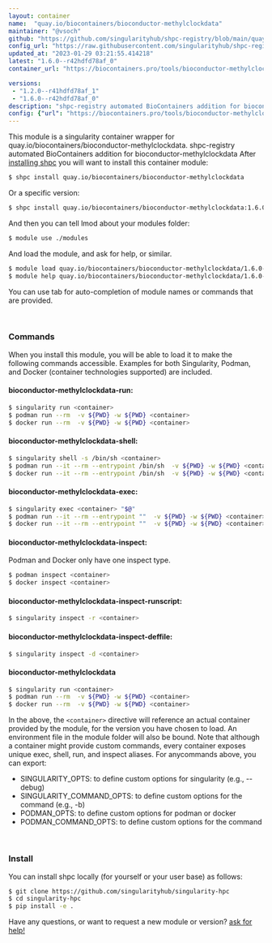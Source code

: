 ```yaml
---
layout: container
name:  "quay.io/biocontainers/bioconductor-methylclockdata"
maintainer: "@vsoch"
github: "https://github.com/singularityhub/shpc-registry/blob/main/quay.io/biocontainers/bioconductor-methylclockdata/container.yaml"
config_url: "https://raw.githubusercontent.com/singularityhub/shpc-registry/main/quay.io/biocontainers/bioconductor-methylclockdata/container.yaml"
updated_at: "2023-01-29 03:21:55.414218"
latest: "1.6.0--r42hdfd78af_0"
container_url: "https://biocontainers.pro/tools/bioconductor-methylclockdata"

versions:
 - "1.2.0--r41hdfd78af_1"
 - "1.6.0--r42hdfd78af_0"
description: "shpc-registry automated BioContainers addition for bioconductor-methylclockdata"
config: {"url": "https://biocontainers.pro/tools/bioconductor-methylclockdata", "maintainer": "@vsoch", "description": "shpc-registry automated BioContainers addition for bioconductor-methylclockdata", "latest": {"1.6.0--r42hdfd78af_0": "sha256:b00044a226c002ecdbbc56cc9c02a644362fe78df895ef8d15937e215a6d66e1"}, "tags": {"1.2.0--r41hdfd78af_1": "sha256:0e757a85b4daca6b197460d815eff2599186fe73ae1363f5b528fe3f3bca310a", "1.6.0--r42hdfd78af_0": "sha256:b00044a226c002ecdbbc56cc9c02a644362fe78df895ef8d15937e215a6d66e1"}, "docker": "quay.io/biocontainers/bioconductor-methylclockdata"}
---
```


This module is a singularity container wrapper for quay.io/biocontainers/bioconductor-methylclockdata.
shpc-registry automated BioContainers addition for bioconductor-methylclockdata
After [installing shpc](#install) you will want to install this container module:


```bash
$ shpc install quay.io/biocontainers/bioconductor-methylclockdata
```

Or a specific version:

```bash
$ shpc install quay.io/biocontainers/bioconductor-methylclockdata:1.6.0--r42hdfd78af_0
```

And then you can tell lmod about your modules folder:

```bash
$ module use ./modules
```

And load the module, and ask for help, or similar.

```bash
$ module load quay.io/biocontainers/bioconductor-methylclockdata/1.6.0--r42hdfd78af_0
$ module help quay.io/biocontainers/bioconductor-methylclockdata/1.6.0--r42hdfd78af_0
```

You can use tab for auto-completion of module names or commands that are provided.

<br>

### Commands

When you install this module, you will be able to load it to make the following commands accessible.
Examples for both Singularity, Podman, and Docker (container technologies supported) are included.

#### bioconductor-methylclockdata-run:

```bash
$ singularity run <container>
$ podman run --rm  -v ${PWD} -w ${PWD} <container>
$ docker run --rm  -v ${PWD} -w ${PWD} <container>
```

#### bioconductor-methylclockdata-shell:

```bash
$ singularity shell -s /bin/sh <container>
$ podman run --it --rm --entrypoint /bin/sh  -v ${PWD} -w ${PWD} <container>
$ docker run --it --rm --entrypoint /bin/sh  -v ${PWD} -w ${PWD} <container>
```

#### bioconductor-methylclockdata-exec:

```bash
$ singularity exec <container> "$@"
$ podman run --it --rm --entrypoint ""  -v ${PWD} -w ${PWD} <container> "$@"
$ docker run --it --rm --entrypoint ""  -v ${PWD} -w ${PWD} <container> "$@"
```

#### bioconductor-methylclockdata-inspect:

Podman and Docker only have one inspect type.

```bash
$ podman inspect <container>
$ docker inspect <container>
```

#### bioconductor-methylclockdata-inspect-runscript:

```bash
$ singularity inspect -r <container>
```

#### bioconductor-methylclockdata-inspect-deffile:

```bash
$ singularity inspect -d <container>
```



#### bioconductor-methylclockdata

```bash
$ singularity run <container>
$ podman run --rm  -v ${PWD} -w ${PWD} <container>
$ docker run --rm  -v ${PWD} -w ${PWD} <container>
```


In the above, the `<container>` directive will reference an actual container provided
by the module, for the version you have chosen to load. An environment file in the
module folder will also be bound. Note that although a container
might provide custom commands, every container exposes unique exec, shell, run, and
inspect aliases. For anycommands above, you can export:

 - SINGULARITY_OPTS: to define custom options for singularity (e.g., --debug)
 - SINGULARITY_COMMAND_OPTS: to define custom options for the command (e.g., -b)
 - PODMAN_OPTS: to define custom options for podman or docker
 - PODMAN_COMMAND_OPTS: to define custom options for the command

<br>

### Install

You can install shpc locally (for yourself or your user base) as follows:

```bash
$ git clone https://github.com/singularityhub/singularity-hpc
$ cd singularity-hpc
$ pip install -e .
```

Have any questions, or want to request a new module or version? [ask for help!](https://github.com/singularityhub/singularity-hpc/issues)